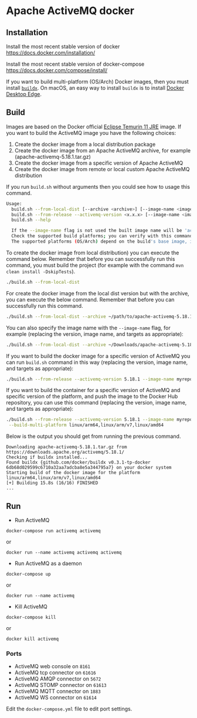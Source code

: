 <!--
    Licensed to the Apache Software Foundation (ASF) under one
    or more contributor license agreements.  See the NOTICE file
    distributed with this work for additional information
    regarding copyright ownership.  The ASF licenses this file
    to you under the Apache License, Version 2.0 (the
    "License"); you may not use this file except in compliance
    with the License.  You may obtain a copy of the License at

      http://www.apache.org/licenses/LICENSE-2.0

    Unless required by applicable law or agreed to in writing,
    software distributed under the License is distributed on an
    "AS IS" BASIS, WITHOUT WARRANTIES OR CONDITIONS OF ANY
    KIND, either express or implied.  See the License for the
    specific language governing permissions and limitations
    under the License.
-->
# Apache ActiveMQ docker

## Installation

Install the most recent stable version of docker
https://docs.docker.com/installation/

Install the most recent stable version of docker-compose
https://docs.docker.com/compose/install/

If you want to build multi-platform (OS/Arch) Docker images, then you must install
[`buildx`](https://docs.docker.com/buildx/working-with-buildx/).
On macOS, an easy way to install `buildx` is to install [Docker Desktop Edge](https://docs.docker.com/docker-for-mac/edge-release-notes/).

## Build

Images are based on the Docker official [Eclipse Temurin 11 JRE](https://hub.docker.com/_/eclipse-temurin/tags?page=1&name=11-jre) image. If you want to
build the ActiveMQ image you have the following choices:

1. Create the docker image from a local distribution package
2. Create the docker image from an Apache ActiveMQ archive, for example (apache-activemq-5.18.1.tar.gz)
3. Create the docker image from a specific version of Apache ActiveMQ
4. Create the docker image from remote or local custom Apache ActiveMQ distribution

If you run `build.sh` without arguments then you could see how to usage this command.

```bash
Usage:
  build.sh --from-local-dist [--archive <archive>] [--image-name <image>] [--build-multi-platform <comma-separated platforms>]
  build.sh --from-release --activemq-version <x.x.x> [--image-name <image>] [--build-multi-platform <comma-separated platforms>]
  build.sh --help

  If the --image-name flag is not used the built image name will be 'activemq'.
  Check the supported build platforms; you can verify with this command: docker buildx ls
  The supported platforms (OS/Arch) depend on the build's base image, in this case [eclipse-temurin:11-jre](https://hub.docker.com/_/eclipse-temurin).
```

To create the docker image from local distribution) you can execute the command
below. Remember that before you can successfully run this command, you must build
the project (for example with the command `mvn clean install -DskipTests`).

```bash
./build.sh --from-local-dist
```

For create the docker image from the local dist version but with the archive,
you can execute the below command. Remember that before you can successfully run
this command.

```bash
./build.sh --from-local-dist --archive ~/path/to/apache-activemq-5.18.1.tar.gz
```

You can also specify the image name with the `--image-name` flag, for example
(replacing the version, image name, and targets as appropriate):

```bash
./build.sh --from-local-dist --archive ~/Downloads/apache-activemq-5.18.1.tar.gz --image-name myrepo/myamq:x.x.x
```

If you want to build the docker image for a specific version of ActiveMQ
you can run `build.sh` command in this way (replacing the version, image name,
and targets as appropriate):

```bash
./build.sh --from-release --activemq-version 5.18.1 --image-name myrepo/myamq:x.x.x
```

If you want to build the container for a specific version of ActiveMQ and
specific version of the platform, and push the image to the Docker Hub repository,
you can use this command (replacing the version, image name, and targets as appropriate):

```bash
./build.sh --from-release --activemq-version 5.18.1 --image-name myrepo/myamq:x.x.x \
 --build-multi-platform linux/arm64,linux/arm/v7,linux/amd64
```

Below is the output you should get from running the previous command.

```
Downloading apache-activemq-5.18.1.tar.gz from https://downloads.apache.org/activemq/5.18.1/
Checking if buildx installed...
Found buildx {github.com/docker/buildx v0.3.1-tp-docker 6db68d029599c6710a32aa7adcba8e5a344795a7} on your docker system
Starting build of the docker image for the platform linux/arm64,linux/arm/v7,linux/amd64
[+] Building 15.8s (16/16) FINISHED
...
```

## Run

* Run ActiveMQ

```
docker-compose run activemq activemq
```

or

```
docker run --name activemq activemq activemq
```

* Run ActiveMQ as a daemon

```
docker-compose up
```

or

```
docker run --name activemq
```

* Kill ActiveMQ

```
docker-compose kill
```

or

```
docker kill activemq
```

### Ports

* ActiveMQ web console on `8161`
* ActiveMQ tcp connector on `61616`
* ActiveMQ AMQP connector on `5672`
* ActiveMQ STOMP connector on `61613`
* ActiveMQ MQTT connector on `1883`
* ActiveMQ WS connector on `61614`

Edit the `docker-compose.yml` file to edit port settings.
